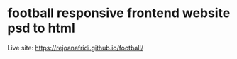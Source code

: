 # football responsive frontend website psd to html
Live site: https://rejoanafridi.github.io/football/
